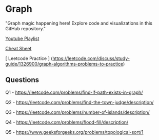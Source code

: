 
# Graph

"Graph magic happening here! Explore code and visualizations in this GitHub repository."



[ Youtube Playlist ](https://www.youtube.com/watch?v=Y_0-AmbC0Ig&list=PLzjZaW71kMwSrxEtvK5uQnfNQ9UjGGzA-)

[ Cheat Sheet ](https://cheatography.com/hackin7/cheat-sheets/c-graph-theory-sample/pdf/)

[ Leetcode Practice ] (https://leetcode.com/discuss/study-guide/1326900/graph-algorithms-problems-to-practice)


## Questions
Q1 - https://leetcode.com/problems/find-if-path-exists-in-graph/

Q2 - https://leetcode.com/problems/find-the-town-judge/description/

Q3 - https://leetcode.com/problems/number-of-islands/description/

Q4 - https://leetcode.com/problems/flood-fill/description/

Q5 - https://www.geeksforgeeks.org/problems/topological-sort/1

